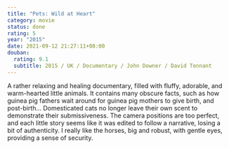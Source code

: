 ```yaml
---
title: "Pets: Wild at Heart"
category: movie
status: done
rating: 5
year: "2015"
date: 2021-09-12 21:27:11+08:00
douban:
  rating: 9.1
  subtitle: 2015 / UK / Documentary / John Downer / David Tennant
---
```


A rather relaxing and healing documentary, filled with fluffy, adorable, and warm-hearted little animals. It contains many obscure facts, such as how guinea pig fathers wait around for guinea pig mothers to give birth, and post-birth... Domesticated cats no longer leave their own scent to demonstrate their submissiveness. The camera positions are too perfect, and each little story seems like it was edited to follow a narrative, losing a bit of authenticity. I really like the horses, big and robust, with gentle eyes, providing a sense of security.
